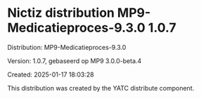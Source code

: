 # Nictiz distribution MP9-Medicatieproces-9.3.0 1.0.7

Distribution: MP9-Medicatieproces-9.3.0

Version: 1.0.7, gebaseerd op MP9 3.0.0-beta.4

Created: 2025-01-17 18:03:28

This distribution was created by the YATC distribute component.

